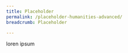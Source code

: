 ```yaml
---
title: Placeholder
permalink: /placeholder-humanities-advanced/
breadcrumb: Placeholder

---
```



loren ipsum
